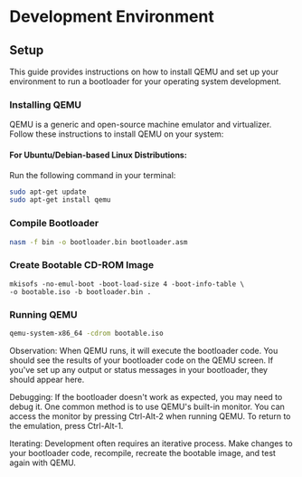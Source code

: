 # Development Environment
## Setup
This guide provides instructions on how to install QEMU and set up your environment to run a bootloader for your operating system development.

### Installing QEMU

QEMU is a generic and open-source machine emulator and virtualizer. Follow these instructions to install QEMU on your system:

#### For Ubuntu/Debian-based Linux Distributions:

Run the following command in your terminal:

```bash
sudo apt-get update
sudo apt-get install qemu
```

### Compile Bootloader
```bash
nasm -f bin -o bootloader.bin bootloader.asm
```

### Create Bootable CD-ROM Image
```
mkisofs -no-emul-boot -boot-load-size 4 -boot-info-table \
-o bootable.iso -b bootloader.bin .
```

### Running QEMU
```bash
qemu-system-x86_64 -cdrom bootable.iso
```
Observation: When QEMU runs, it will execute the bootloader code. You should see the results of your bootloader code on the QEMU screen. If you've set up any output or status messages in your bootloader, they should appear here.

Debugging: If the bootloader doesn't work as expected, you may need to debug it. One common method is to use QEMU's built-in monitor. You can access the monitor by pressing Ctrl-Alt-2 when running QEMU. To return to the emulation, press Ctrl-Alt-1.

Iterating: Development often requires an iterative process. Make changes to your bootloader code, recompile, recreate the bootable image, and test again with QEMU.
